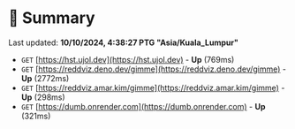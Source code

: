 # 📖 Summary
Last updated: **10/10/2024, 4:38:27 PTG "Asia/Kuala_Lumpur"**

- `GET` [https://hst.ujol.dev](https://hst.ujol.dev) - **Up** (769ms)
- `GET` [https://reddviz.deno.dev/gimme](https://reddviz.deno.dev/gimme) - **Up** (2772ms)
- `GET` [https://reddviz.amar.kim/gimme](https://reddviz.amar.kim/gimme) - **Up** (298ms)
- `GET` [https://dumb.onrender.com](https://dumb.onrender.com) - **Up** (321ms)

